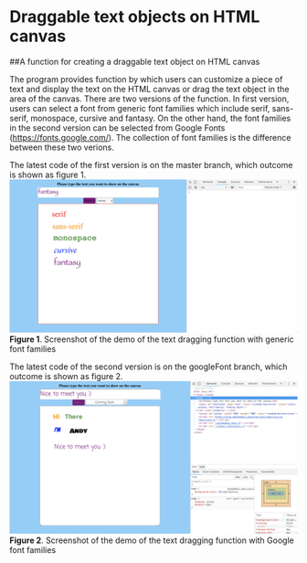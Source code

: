 # Draggable text objects on HTML canvas
##A function for creating a draggable text object on HTML canvas

The program provides function by which users can customize a piece of text and display the text on the HTML canvas or drag the text object in the area of the canvas. There are two versions of the function. In first version, users can select a font from generic font families which include serif, sans-serif, monospace, cursive and fantasy. On the other hand, the font families in the second version can be selected from Google Fonts (https://fonts.google.com/). The collection of font families is the difference between these two verions.

The latest code of the first version is on the master branch, which outcome is shown as figure 1.
![alt text](https://github.com/andy0128lu/draggableText/blob/googleFont/screenshots/Font%20selecting%20function%20completed.png)
**Figure 1**. Screenshot of the demo of the text dragging function with generic font families

The latest code of the second version is on the googleFont branch, which outcome is shown as figure 2.
![alt text](https://github.com/andy0128lu/draggableText/blob/googleFont/screenshots/Google%20font%20selecting%20function%20completed.png)
**Figure 2**. Screenshot of the demo of the text dragging function with Google font families



